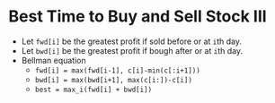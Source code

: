 # Best Time to Buy and Sell Stock III

* Let `fwd[i]` be the greatest profit if sold before or at `i`th day.
* Let `bwd[i]` be the greatest profit if bough after or at `i`th day.
* Bellman equation
  * `fwd[i] = max(fwd[i-1], c[i]-min(c[:i+1]))`
  * `bwd[i] = max(bwd[i+1], max(c[i:])-c[i])`
  * `best = max_i(fwd[i] + bwd[i])`
